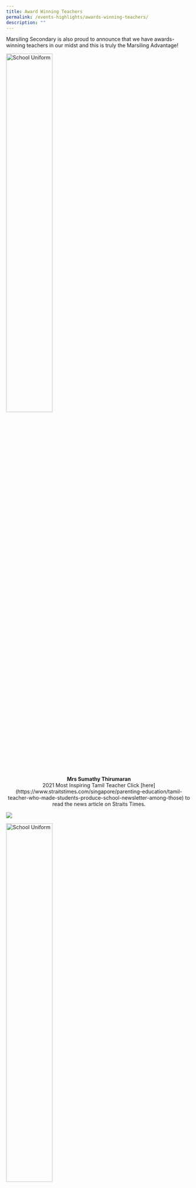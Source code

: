```yaml
---
title: Award Winning Teachers
permalink: /events-highlights/awards-winning-teachers/
description: ""
---
```

Marsiling Secondary is also proud to announce that we have awards-winning teachers in our midst and this is truly the Marsiling Advantage!

<style>  
img {  
  display: block;  
  margin-left: auto;  
  margin-right: auto;  
}  
</style>  
<body><img src="/images/Mdm-Sumathy-Thirumaran-200x300.jpeg" alt="School Uniform" style="width:50%;">  
  
</body>
<p style="text-align:center;"> <strong>Mrs Sumathy Thirumaran</strong><br>2021 Most Inspiring Tamil Teacher
Click [here](https://www.straitstimes.com/singapore/parenting-education/tamil-teacher-who-made-students-produce-school-newsletter-among-those) to read the news article on Straits Times.</p>


![](/images/Mr%20Anil%20Vasudevan.jpeg)

<style>  
img {  
  display: block;  
  margin-left: auto;  
  margin-right: auto;  
}  
</style>  
<body><img src="/images/school%20uniform.jpg" alt="School Uniform" style="width:50%;">  
  
</body>
<p style="text-align:center;"> <strong>8 am to 5 pm</strong></p>

![](/images/Mrs-Tan-Puay-Hoon-683x1024.jpeg)

<style>  
img {  
  display: block;  
  margin-left: auto;  
  margin-right: auto;  
}  
</style>  
<body><img src="/images/school%20uniform.jpg" alt="School Uniform" style="width:50%;">  
  
</body>
<p style="text-align:center;"> <strong>8 am to 5 pm</strong></p>

![](/images/Mrs-Karen-Ong-683x1024.jpeg)

<style>  
img {  
  display: block;  
  margin-left: auto;  
  margin-right: auto;  
}  
</style>  
<body><img src="/images/school%20uniform.jpg" alt="School Uniform" style="width:50%;">  
  
</body>
<p style="text-align:center;"> <strong>8 am to 5 pm</strong></p>

![](/images/Mr-Zaki-Zufakar-683x1024.jpeg)

<style>  
img {  
  display: block;  
  margin-left: auto;  
  margin-right: auto;  
}  
</style>  
<body><img src="/images/school%20uniform.jpg" alt="School Uniform" style="width:50%;">  
  
</body>
<p style="text-align:center;"> <strong>8 am to 5 pm</strong></p>

![](/images/Mdm-Rita-Zarina-Mohd-Nazeer-683x1024.jpeg)

<style>  
img {  
  display: block;  
  margin-left: auto;  
  margin-right: auto;  
}  
</style>  
<body><img src="/images/school%20uniform.jpg" alt="School Uniform" style="width:50%;">  
  
</body>
<p style="text-align:center;"> <strong>8 am to 5 pm</strong></p>

![](/images/Mdm-Rashidah-Binte-Abdullah-683x1024.jpeg)

<style>  
img {  
  display: block;  
  margin-left: auto;  
  margin-right: auto;  
}  
</style>  
<body><img src="/images/school%20uniform.jpg" alt="School Uniform" style="width:50%;">  
  
</body>
<p style="text-align:center;"> <strong>8 am to 5 pm</strong></p>